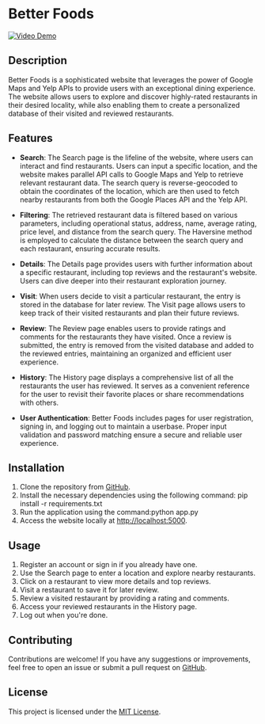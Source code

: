 # Better Foods

[![Video Demo](https://www.youtube.com/watch?v=HA6ljpb-dPA)](https://www.youtube.com/watch?v=HA6ljpb-dPA)

## Description

Better Foods is a sophisticated website that leverages the power of Google Maps and Yelp APIs to provide users with an exceptional dining experience. The website allows users to explore and discover highly-rated restaurants in their desired locality, while also enabling them to create a personalized database of their visited and reviewed restaurants.

## Features

- **Search**: The Search page is the lifeline of the website, where users can interact and find restaurants. Users can input a specific location, and the website makes parallel API calls to Google Maps and Yelp to retrieve relevant restaurant data. The search query is reverse-geocoded to obtain the coordinates of the location, which are then used to fetch nearby restaurants from both the Google Places API and the Yelp API.

- **Filtering**: The retrieved restaurant data is filtered based on various parameters, including operational status, address, name, average rating, price level, and distance from the search query. The Haversine method is employed to calculate the distance between the search query and each restaurant, ensuring accurate results.

- **Details**: The Details page provides users with further information about a specific restaurant, including top reviews and the restaurant's website. Users can dive deeper into their restaurant exploration journey.

- **Visit**: When users decide to visit a particular restaurant, the entry is stored in the database for later review. The Visit page allows users to keep track of their visited restaurants and plan their future reviews.

- **Review**: The Review page enables users to provide ratings and comments for the restaurants they have visited. Once a review is submitted, the entry is removed from the visited database and added to the reviewed entries, maintaining an organized and efficient user experience.

- **History**: The History page displays a comprehensive list of all the restaurants the user has reviewed. It serves as a convenient reference for the user to revisit their favorite places or share recommendations with others.

- **User Authentication**: Better Foods includes pages for user registration, signing in, and logging out to maintain a userbase. Proper input validation and password matching ensure a secure and reliable user experience.

## Installation

1. Clone the repository from [GitHub](https://github.com/dem0nsl4yer/Better_Foods).
2. Install the necessary dependencies using the following command: pip install -r requirements.txt
3. Run the application using the command:python app.py
4. Access the website locally at [http://localhost:5000](http://localhost:5000).

## Usage

1. Register an account or sign in if you already have one.
2. Use the Search page to enter a location and explore nearby restaurants.
3. Click on a restaurant to view more details and top reviews.
4. Visit a restaurant to save it for later review.
5. Review a visited restaurant by providing a rating and comments.
6. Access your reviewed restaurants in the History page.
7. Log out when you're done.

## Contributing

Contributions are welcome! If you have any suggestions or improvements, feel free to open an issue or submit a pull request on [GitHub](https://github.com/your-username/better-foods).

## License

This project is licensed under the [MIT License](https://opensource.org/licenses/MIT).

